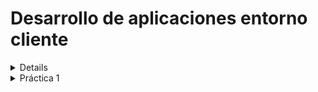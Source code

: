 # Desarrollo de aplicaciones entorno cliente
<details>

    <summary>Práctica 0</summary>
        https://github.com/antmug/DWEC/tree/main/P0

</details>
<details>
    <summary>Práctica 1</summary>
        https://github.com/antmug/DWEC/tree/main/Tema%201

</details>